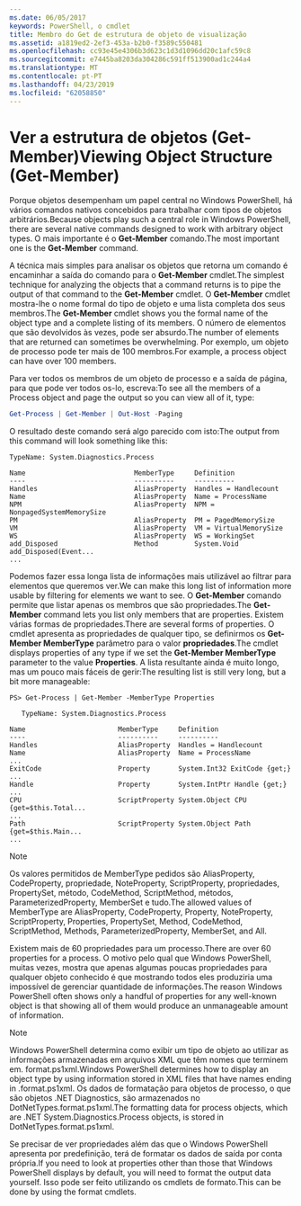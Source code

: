 ```yaml
---
ms.date: 06/05/2017
keywords: PowerShell, o cmdlet
title: Membro do Get de estrutura de objeto de visualização
ms.assetid: a1819ed2-2ef3-453a-b2b0-f3589c550481
ms.openlocfilehash: cc93e45e4306b3d623c1d3d1096dd20c1afc59c8
ms.sourcegitcommit: e7445ba8203da304286c591ff513900ad1c244a4
ms.translationtype: MT
ms.contentlocale: pt-PT
ms.lasthandoff: 04/23/2019
ms.locfileid: "62058850"
---
```

# <a name="viewing-object-structure-get-member"></a><span data-ttu-id="d2026-103">Ver a estrutura de objetos (Get-Member)</span><span class="sxs-lookup"><span data-stu-id="d2026-103">Viewing Object Structure (Get-Member)</span></span>

<span data-ttu-id="d2026-104">Porque objetos desempenham um papel central no Windows PowerShell, há vários comandos nativos concebidos para trabalhar com tipos de objetos arbitrários.</span><span class="sxs-lookup"><span data-stu-id="d2026-104">Because objects play such a central role in Windows PowerShell, there are several native commands designed to work with arbitrary object types.</span></span> <span data-ttu-id="d2026-105">O mais importante é o **Get-Member** comando.</span><span class="sxs-lookup"><span data-stu-id="d2026-105">The most important one is the **Get-Member** command.</span></span>

<span data-ttu-id="d2026-106">A técnica mais simples para analisar os objetos que retorna um comando é encaminhar a saída do comando para o **Get-Member** cmdlet.</span><span class="sxs-lookup"><span data-stu-id="d2026-106">The simplest technique for analyzing the objects that a command returns is to pipe the output of that command to the **Get-Member** cmdlet.</span></span> <span data-ttu-id="d2026-107">O **Get-Member** cmdlet mostra-lhe o nome formal do tipo de objeto e uma lista completa dos seus membros.</span><span class="sxs-lookup"><span data-stu-id="d2026-107">The **Get-Member** cmdlet shows you the formal name of the object type and a complete listing of its members.</span></span> <span data-ttu-id="d2026-108">O número de elementos que são devolvidos às vezes, pode ser absurdo.</span><span class="sxs-lookup"><span data-stu-id="d2026-108">The number of elements that are returned can sometimes be overwhelming.</span></span> <span data-ttu-id="d2026-109">Por exemplo, um objeto de processo pode ter mais de 100 membros.</span><span class="sxs-lookup"><span data-stu-id="d2026-109">For example, a process object can have over 100 members.</span></span>

<span data-ttu-id="d2026-110">Para ver todos os membros de um objeto de processo e a saída de página, para que pode ver todos os-lo, escreva:</span><span class="sxs-lookup"><span data-stu-id="d2026-110">To see all the members of a Process object and page the output so you can view all of it, type:</span></span>

```powershell
Get-Process | Get-Member | Out-Host -Paging
```

<span data-ttu-id="d2026-111">O resultado deste comando será algo parecido com isto:</span><span class="sxs-lookup"><span data-stu-id="d2026-111">The output from this command will look something like this:</span></span>

```output
TypeName: System.Diagnostics.Process

Name                           MemberType     Definition
----                           ----------     ----------
Handles                        AliasProperty  Handles = Handlecount
Name                           AliasProperty  Name = ProcessName
NPM                            AliasProperty  NPM = NonpagedSystemMemorySize
PM                             AliasProperty  PM = PagedMemorySize
VM                             AliasProperty  VM = VirtualMemorySize
WS                             AliasProperty  WS = WorkingSet
add_Disposed                   Method         System.Void add_Disposed(Event...
...
```

<span data-ttu-id="d2026-112">Podemos fazer essa longa lista de informações mais utilizável ao filtrar para elementos que queremos ver.</span><span class="sxs-lookup"><span data-stu-id="d2026-112">We can make this long list of information more usable by filtering for elements we want to see.</span></span> <span data-ttu-id="d2026-113">O **Get-Member** comando permite que listar apenas os membros que são propriedades.</span><span class="sxs-lookup"><span data-stu-id="d2026-113">The **Get-Member** command lets you list only members that are properties.</span></span> <span data-ttu-id="d2026-114">Existem várias formas de propriedades.</span><span class="sxs-lookup"><span data-stu-id="d2026-114">There are several forms of properties.</span></span> <span data-ttu-id="d2026-115">O cmdlet apresenta as propriedades de qualquer tipo, se definirmos os **Get-Member MemberType** parâmetro para o valor **propriedades**.</span><span class="sxs-lookup"><span data-stu-id="d2026-115">The cmdlet displays properties of any type if we set the **Get-Member MemberType** parameter to the value **Properties**.</span></span> <span data-ttu-id="d2026-116">A lista resultante ainda é muito longo, mas um pouco mais fáceis de gerir:</span><span class="sxs-lookup"><span data-stu-id="d2026-116">The resulting list is still very long, but a bit more manageable:</span></span>

```
PS> Get-Process | Get-Member -MemberType Properties

   TypeName: System.Diagnostics.Process

Name                       MemberType     Definition
----                       ----------     ----------
Handles                    AliasProperty  Handles = Handlecount
Name                       AliasProperty  Name = ProcessName
...
ExitCode                   Property       System.Int32 ExitCode {get;}
...
Handle                     Property       System.IntPtr Handle {get;}
...
CPU                        ScriptProperty System.Object CPU {get=$this.Total...
...
Path                       ScriptProperty System.Object Path {get=$this.Main...
...
```

> [!NOTE]
> <span data-ttu-id="d2026-117">Os valores permitidos de MemberType pedidos são AliasProperty, CodeProperty, propriedade, NoteProperty, ScriptProperty, propriedades, PropertySet, método, CodeMethod, ScriptMethod, métodos, ParameterizedProperty, MemberSet e tudo.</span><span class="sxs-lookup"><span data-stu-id="d2026-117">The allowed values of MemberType are AliasProperty, CodeProperty, Property, NoteProperty, ScriptProperty, Properties, PropertySet, Method, CodeMethod, ScriptMethod, Methods, ParameterizedProperty, MemberSet, and All.</span></span>

<span data-ttu-id="d2026-118">Existem mais de 60 propriedades para um processo.</span><span class="sxs-lookup"><span data-stu-id="d2026-118">There are over 60 properties for a process.</span></span> <span data-ttu-id="d2026-119">O motivo pelo qual que Windows PowerShell, muitas vezes, mostra que apenas algumas poucas propriedades para qualquer objeto conhecido é que mostrando todos eles produziria uma impossível de gerenciar quantidade de informações.</span><span class="sxs-lookup"><span data-stu-id="d2026-119">The reason Windows PowerShell often shows only a handful of properties for any well-known object is that showing all of them would produce an unmanageable amount of information.</span></span>

> [!NOTE]
> <span data-ttu-id="d2026-120">Windows PowerShell determina como exibir um tipo de objeto ao utilizar as informações armazenadas em arquivos XML que têm nomes que terminem em. format.ps1xml.</span><span class="sxs-lookup"><span data-stu-id="d2026-120">Windows PowerShell determines how to display an object type by using information stored in XML files that have names ending in .format.ps1xml.</span></span> <span data-ttu-id="d2026-121">Os dados de formatação para objetos de processo, o que são objetos .NET Diagnostics, são armazenados no DotNetTypes.format.ps1xml.</span><span class="sxs-lookup"><span data-stu-id="d2026-121">The formatting data for process objects, which are .NET System.Diagnostics.Process objects, is stored in DotNetTypes.format.ps1xml.</span></span>

<span data-ttu-id="d2026-122">Se precisar de ver propriedades além das que o Windows PowerShell apresenta por predefinição, terá de formatar os dados de saída por conta própria.</span><span class="sxs-lookup"><span data-stu-id="d2026-122">If you need to look at properties other than those that Windows PowerShell displays by default, you will need to format the output data yourself.</span></span> <span data-ttu-id="d2026-123">Isso pode ser feito utilizando os cmdlets de formato.</span><span class="sxs-lookup"><span data-stu-id="d2026-123">This can be done by using the format cmdlets.</span></span>